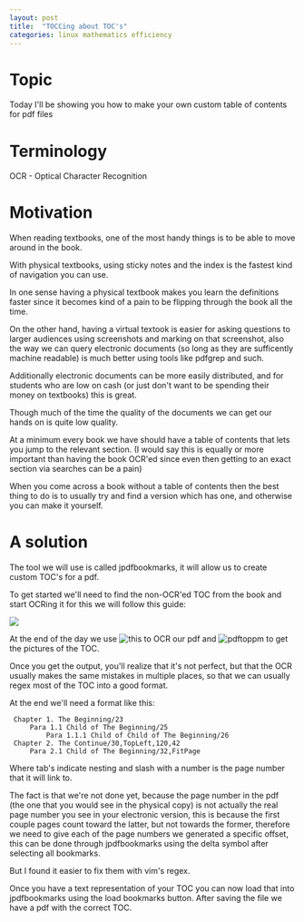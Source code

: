 ```yaml
---
layout: post
title:  "TOCCing about TOC's"
categories: linux mathematics efficiency
---
```


# Topic

Today I'll be showing you how to make your own custom table of contents for pdf files

# Terminology

OCR - Optical Character Recognition

# Motivation

When reading textbooks, one of the most handy things is to be able to move around in the book.

With physical textbooks, using sticky notes and the index is the fastest kind of navigation you can use.

In one sense having a physical textbook makes you learn the definitions faster since it becomes kind of a pain to be flipping through the book all the time.

On the other hand, having a virtual textook is easier for asking questions to larger audiences using screenshots and marking on that screenshot, also the way we can query electronic documents (so long as they are sufficently machine readable) is much better using tools like pdfgrep and such.

Additionally electronic documents can be more easily distributed, and for students who are low on cash (or just don't want to be spending their money on textbooks) this is great.

Though much of the time the quality of the documents we can get our hands on is quite low quality.

At a minimum every book we have should have a table of contents that lets you jump to the relevant section. (I would say this is equally or more important than having the book OCR'ed since even then getting to an exact section via searches can be a pain)

When you come across a book without a table of contents then the best thing to do is to usually try and find a version which has one, and otherwise you can make it yourself.

# A solution

The tool we will use is called jpdfbookmarks, it will allow us to create custom TOC's for a pdf. 

To get started we'll need to find the non-OCR'ed TOC from the book and start OCRing it for this we will follow this guide: 

![](https://ebooks.stackexchange.com/a/7763/18449)

At the end of the day we use ![this](https://ocr.space/tablerecognition) to OCR our pdf and ![pdftoppm](https://askubuntu.com/a/50180/582013) to get the pictures of the TOC.

Once you get the output, you'll realize that it's not perfect, but that the OCR usually makes the same mistakes in multiple places, so that we can usually regex most of the TOC into a good format.

At the end we'll need a format like this:

```
 Chapter 1. The Beginning/23
     Para 1.1 Child of The Beginning/25
         Para 1.1.1 Child of Child of The Beginning/26
 Chapter 2. The Continue/30,TopLeft,120,42
     Para 2.1 Child of The Beginning/32,FitPage
```

Where tab's indicate nesting and slash with a number is the page number that it will link to.

The fact is that we're not done yet, because the page number in the pdf (the one that you would see in the physical copy) is not actually the real page number you see in your electronic version, this is because the first couple pages count toward the latter, but not towards the former, therefore we need to give each of the page numbers we generated a specific offset, this can be done through jpdfbookmarks using the delta symbol after selecting all bookmarks.

But I found it easier to fix them with vim's regex.

Once you have a text representation of your TOC you can now load that into jpdfbookmarks using the load bookmarks button. After saving the file we have a pdf with the correct TOC.



